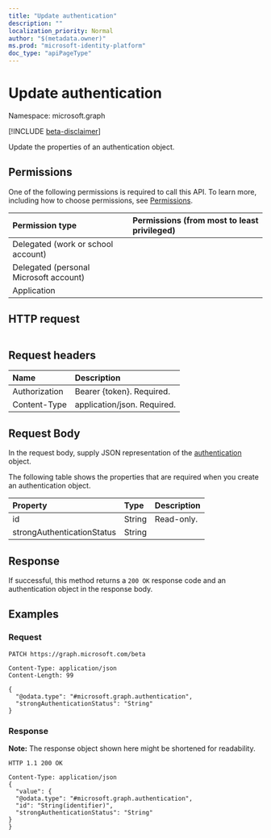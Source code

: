 ```yaml
---
title: "Update authentication"
description: ""
localization_priority: Normal
author: "$(metadata.owner)"
ms.prod: "microsoft-identity-platform"
doc_type: "apiPageType"
---
```


# Update authentication

Namespace: microsoft.graph

[!INCLUDE [beta-disclaimer](../../includes/beta-disclaimer.md)]

Update the properties of an authentication object.

## Permissions

One of the following permissions is required to call this API. To learn more, including how to choose permissions, see [Permissions](/graph/permissions-reference).

| Permission type                        | Permissions (from most to least privileged) |
| :------------------------------------- | :------------------------------------------ |
| Delegated (work or school account)     |                                             |
| Delegated (personal Microsoft account) |                                             |
| Application                            |                                             |

## HTTP request

<!-- {
  "blockType": "ignored"
}
-->

```http

```

## Request headers

| Name          | Description                 |
| :------------ | :-------------------------- |
| Authorization | Bearer {token}. Required.   |
| Content-Type  | application/json. Required. |

## Request Body

In the request body, supply JSON representation of the [authentication](../resources/-authentication.md) object.

<!-- Actions and Functions -->

<!-- CRUD Methods -->

The following table shows the properties that are required when you create an authentication object.

| Property                   | Type   | Description |
| :------------------------- | :----- | :---------- |
| id                         | String | Read-only.  |
| strongAuthenticationStatus | String |             |

## Response

If successful, this method returns a `200 OK` response code and an authentication object in the response body.

## Examples

### Request

<!-- {
  "blockType": "request",
  "name": "update_authentication"
}
-->

```http
PATCH https://graph.microsoft.com/beta

Content-Type: application/json
Content-Length: 99

{
  "@odata.type": "#microsoft.graph.authentication",
  "strongAuthenticationStatus": "String"
}

```

### Response

**Note:** The response object shown here might be shortened for readability.

<!-- {
  "blockType": "response",
  "truncated": true,
  "@odata.type": "microsoft.strongAuthentication.authentication"
}
-->

```http
HTTP 1.1 200 OK

Content-Type: application/json
{
  "value": {
  "@odata.type": "#microsoft.graph.authentication",
  "id": "String(identifier)",
  "strongAuthenticationStatus": "String"
}
}

```

